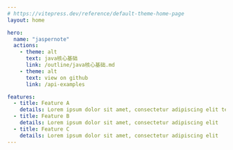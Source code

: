```yaml
---
# https://vitepress.dev/reference/default-theme-home-page
layout: home

hero:
  name: "jaspernote" 
  actions:
    - theme: alt
      text: java核心基础
      link: /outline/java核心基础.md
    - theme: alt
      text: view on github
      link: /api-examples

features:
  - title: Feature A
    details: Lorem ipsum dolor sit amet, consectetur adipiscing elit text test
  - title: Feature B
    details: Lorem ipsum dolor sit amet, consectetur adipiscing elit
  - title: Feature C
    details: Lorem ipsum dolor sit amet, consectetur adipiscing elit
---
```

